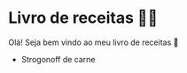 # Livro de receitas :man_cook:

Olá! Seja bem vindo ao meu livro de receitas :wave:

- Strogonoff de carne

